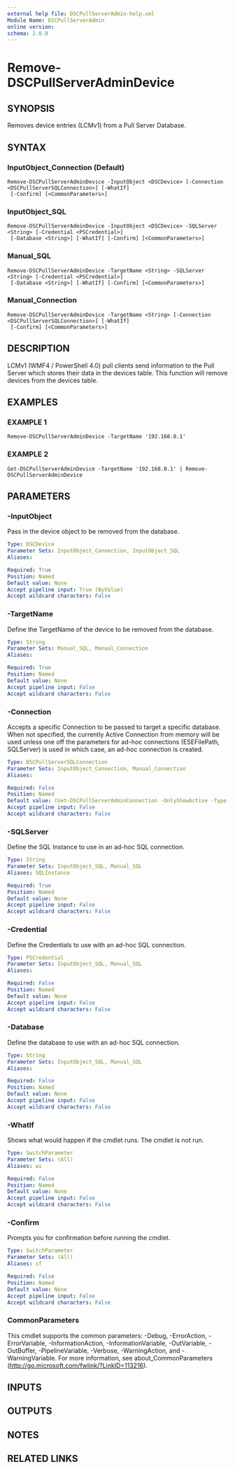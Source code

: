 ```yaml
---
external help file: DSCPullServerAdmin-help.xml
Module Name: DSCPullServerAdmin
online version:
schema: 2.0.0
---
```


# Remove-DSCPullServerAdminDevice

## SYNOPSIS
Removes device entries (LCMv1) from a Pull Server Database.

## SYNTAX

### InputObject_Connection (Default)
```
Remove-DSCPullServerAdminDevice -InputObject <DSCDevice> [-Connection <DSCPullServerSQLConnection>] [-WhatIf]
 [-Confirm] [<CommonParameters>]
```

### InputObject_SQL
```
Remove-DSCPullServerAdminDevice -InputObject <DSCDevice> -SQLServer <String> [-Credential <PSCredential>]
 [-Database <String>] [-WhatIf] [-Confirm] [<CommonParameters>]
```

### Manual_SQL
```
Remove-DSCPullServerAdminDevice -TargetName <String> -SQLServer <String> [-Credential <PSCredential>]
 [-Database <String>] [-WhatIf] [-Confirm] [<CommonParameters>]
```

### Manual_Connection
```
Remove-DSCPullServerAdminDevice -TargetName <String> [-Connection <DSCPullServerSQLConnection>] [-WhatIf]
 [-Confirm] [<CommonParameters>]
```

## DESCRIPTION
LCMv1 (WMF4 / PowerShell 4.0) pull clients send information
to the Pull Server which stores their data in the devices table.
This function will remove devices from the devices table.

## EXAMPLES

### EXAMPLE 1
```
Remove-DSCPullServerAdminDevice -TargetName '192.168.0.1'
```

### EXAMPLE 2
```
Get-DSCPullServerAdminDevice -TargetName '192.168.0.1' | Remove-DSCPullServerAdminDevice
```

## PARAMETERS

### -InputObject
Pass in the device object to be removed from the database.

```yaml
Type: DSCDevice
Parameter Sets: InputObject_Connection, InputObject_SQL
Aliases:

Required: True
Position: Named
Default value: None
Accept pipeline input: True (ByValue)
Accept wildcard characters: False
```

### -TargetName
Define the TargetName of the device to be removed from the database.

```yaml
Type: String
Parameter Sets: Manual_SQL, Manual_Connection
Aliases:

Required: True
Position: Named
Default value: None
Accept pipeline input: False
Accept wildcard characters: False
```

### -Connection
Accepts a specific Connection to be passed to target a specific database.
When not specified, the currently Active Connection from memory will be used
unless one off the parameters for ad-hoc connections (ESEFilePath, SQLServer)
is used in which case, an ad-hoc connection is created.

```yaml
Type: DSCPullServerSQLConnection
Parameter Sets: InputObject_Connection, Manual_Connection
Aliases:

Required: False
Position: Named
Default value: (Get-DSCPullServerAdminConnection -OnlyShowActive -Type SQL)
Accept pipeline input: False
Accept wildcard characters: False
```

### -SQLServer
Define the SQL Instance to use in an ad-hoc SQL connection.

```yaml
Type: String
Parameter Sets: InputObject_SQL, Manual_SQL
Aliases: SQLInstance

Required: True
Position: Named
Default value: None
Accept pipeline input: False
Accept wildcard characters: False
```

### -Credential
Define the Credentials to use with an ad-hoc SQL connection.

```yaml
Type: PSCredential
Parameter Sets: InputObject_SQL, Manual_SQL
Aliases:

Required: False
Position: Named
Default value: None
Accept pipeline input: False
Accept wildcard characters: False
```

### -Database
Define the database to use with an ad-hoc SQL connection.

```yaml
Type: String
Parameter Sets: InputObject_SQL, Manual_SQL
Aliases:

Required: False
Position: Named
Default value: None
Accept pipeline input: False
Accept wildcard characters: False
```

### -WhatIf
Shows what would happen if the cmdlet runs.
The cmdlet is not run.

```yaml
Type: SwitchParameter
Parameter Sets: (All)
Aliases: wi

Required: False
Position: Named
Default value: None
Accept pipeline input: False
Accept wildcard characters: False
```

### -Confirm
Prompts you for confirmation before running the cmdlet.

```yaml
Type: SwitchParameter
Parameter Sets: (All)
Aliases: cf

Required: False
Position: Named
Default value: None
Accept pipeline input: False
Accept wildcard characters: False
```

### CommonParameters
This cmdlet supports the common parameters: -Debug, -ErrorAction, -ErrorVariable, -InformationAction, -InformationVariable, -OutVariable, -OutBuffer, -PipelineVariable, -Verbose, -WarningAction, and -WarningVariable.
For more information, see about_CommonParameters (http://go.microsoft.com/fwlink/?LinkID=113216).

## INPUTS

## OUTPUTS

## NOTES

## RELATED LINKS
